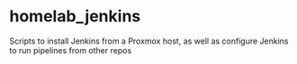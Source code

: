 # homelab_jenkins
Scripts to install Jenkins from a Proxmox host, as well as configure Jenkins to run pipelines from other repos
